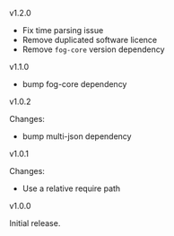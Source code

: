 v1.2.0

* Fix time parsing issue
* Remove duplicated software licence
* Remove `fog-core` version dependency

v1.1.0

* bump fog-core dependency

v1.0.2

Changes:

* bump multi-json dependency

v1.0.1

Changes:

* Use a relative require path

v1.0.0

Initial release.
